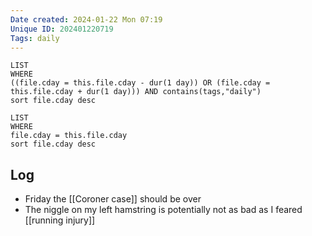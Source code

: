 ```yaml
---
Date created: 2024-01-22 Mon 07:19
Unique ID: 202401220719
Tags: daily
---
```

``` dataview
LIST
WHERE 
((file.cday = this.file.cday - dur(1 day)) OR (file.cday = this.file.cday + dur(1 day))) AND contains(tags,"daily")
sort file.cday desc
```
``` dataview
LIST
WHERE 
file.cday = this.file.cday
sort file.cday desc
```
## Log
- Friday the [[Coroner case]] should be over
- The niggle on my left hamstring is potentially not as bad as I feared [[running injury]]
